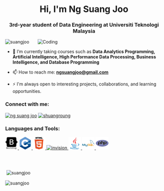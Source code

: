 <h1 align="center">Hi, I'm Ng Suang Joo</h1>
<h3 align="center">3rd-year student of Data Engineering at Universiti Teknologi Malaysia</h3>
<img align="right" alt="Coding" width="400" src="https://www.scnsoft.com/blog-pictures/business-intelligence/real-time-big-data-analytics-01_1.png">

<p align="left"> <img src="https://komarev.com/ghpvc/?username=suangjoo&label=Profile%20views&color=0e75b6&style=flat" alt="suangjoo" /> </p>

- 🌱 I’m currently taking courses such as **Data Analytics Programming, Artificial Intelligence, High Performance Data Processing, Business Intelligence, and Database Programming**

- 📫 How to reach me: **ngsuangjoo@gmail.com**

- ⚡ I'm always open to interesting projects, collaborations, and learning opportunities.
  
<h3 align="left">Connect with me:</h3>
<p align="left">
<a href="https://linkedin.com/in/ng suang joo" target="blank"><img align="center" src="https://raw.githubusercontent.com/rahuldkjain/github-profile-readme-generator/master/src/images/icons/Social/linked-in-alt.svg" alt="ng suang joo" height="30" width="40" /></a>
<a href="https://instagram.com/shuangroung" target="blank"><img align="center" src="https://raw.githubusercontent.com/rahuldkjain/github-profile-readme-generator/master/src/images/icons/Social/instagram.svg" alt="shuangroung" height="30" width="40" /></a>
</p>

<h3 align="left">Languages and Tools:</h3>
<p align="left"> <a href="https://getbootstrap.com" target="_blank" rel="noreferrer"> <img src="https://raw.githubusercontent.com/devicons/devicon/master/icons/bootstrap/bootstrap-plain-wordmark.svg" alt="bootstrap" width="40" height="40"/> </a> <a href="https://www.w3schools.com/cpp/" target="_blank" rel="noreferrer"> <img src="https://raw.githubusercontent.com/devicons/devicon/master/icons/cplusplus/cplusplus-original.svg" alt="cplusplus" width="40" height="40"/> </a> <a href="https://www.w3.org/html/" target="_blank" rel="noreferrer"> <img src="https://raw.githubusercontent.com/devicons/devicon/master/icons/html5/html5-original-wordmark.svg" alt="html5" width="40" height="40"/> </a> <a href="https://www.invisionapp.com/" target="_blank" rel="noreferrer"> <img src="https://www.vectorlogo.zone/logos/invisionapp/invisionapp-icon.svg" alt="invision" width="40" height="40"/> </a> <a href="https://www.java.com" target="_blank" rel="noreferrer"> <img src="https://raw.githubusercontent.com/devicons/devicon/master/icons/java/java-original.svg" alt="java" width="40" height="40"/> </a> <a href="https://www.mysql.com/" target="_blank" rel="noreferrer"> <img src="https://raw.githubusercontent.com/devicons/devicon/master/icons/mysql/mysql-original-wordmark.svg" alt="mysql" width="40" height="40"/> </a> <a href="https://www.php.net" target="_blank" rel="noreferrer"> <img src="https://raw.githubusercontent.com/devicons/devicon/master/icons/php/php-original.svg" alt="php" width="40" height="40"/> </a> </p>
<br><br>
<!--<p><img align="left" src="https://github-readme-stats.vercel.app/api/top-langs?username=suangjoo&show_icons=true&locale=en&layout=compact" alt="suangjoo" /></p>-->

<p>&nbsp;<img align="center" src="https://github-readme-stats.vercel.app/api?username=suangjoo&show_icons=true&locale=en" alt="suangjoo" /></p>

<p><img align="center" src="https://github-readme-streak-stats.herokuapp.com/?user=suangjoo&" alt="suangjoo" /></p>

